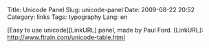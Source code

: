 Title: Unicode Panel
Slug: unicode-panel
Date: 2009-08-22 20:52
Category: links
Tags: typography
Lang: en

[Easy to use unicode][LinkURL] panel, made by Paul Ford.
[LinkURL]: http://www.ftrain.com/unicode-table.html